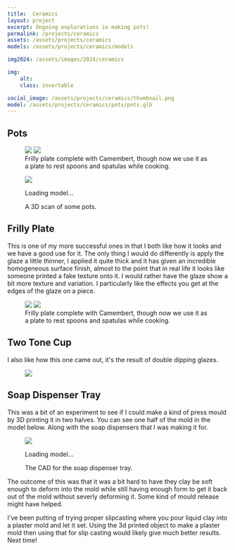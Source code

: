 ```yaml
---
title:  Ceramics
layout: project
excerpt: Ongoing explorations in making pots!
permalink: /projects/ceramics
assets: /assets/projects/ceramics
models: /assets/projects/ceramics/models

img2024: /assets/images/2024/ceramics

img:
    alt: 
    class: invertable

social_image: /assets/projects/ceramics/thumbnail.png
model: /assets/projects/ceramics/pots/pots.glb
---
```


## Pots

<figure class="two-wide">
<img src="{{page.img2024}}/bowls.jpeg">
<img src="{{page.img2024}}/finished_pots.jpeg">
<figcaption>Frilly plate complete with Camembert, though now we use it as a plate to rest spoons and spatulas while cooking.</figcaption>
</figure>

<figure>
<outline-model-viewer model = "{{page.models}}/pots/pots.glb" camera='{"type":"perspective","fov":30,"near":10,"far":10000,"position":[364.9,307.2,459.7],"rotation":[-0.5891,0.5833,0.3527],"zoom":250,"target":[0,0,0]}' materials=keep mode=1 ambient-light="6" directional-light="0.8">
    <img class="outline-model-poster no-wc" src = "{{page.models}}/pots/pots.png">
    <p class="has-wc">Loading model...</p>
</outline-model-viewer>
<figcaption>A 3D scan of some pots.</figcaption>
</figure>

## Frilly Plate

This is one of my more successful ones in that I both like how it looks and we have a good use for it. The only thing I would do differently is apply the glaze a little thinner, I applied it quite thick and it has given an incredible homogeneous surface finish, almost to the point that in real life it looks like someone printed a fake texture onto it. I would rather have the glaze show a bit more texture and variation. I particularly like the effects you get at the edges of the glaze on a piece. 

<figure class="two-wide">
<img src="{{page.img2024}}/frilly_plate_unglazed.jpeg">
<img src="{{page.img2024}}/frilly_plate_finished.jpeg">
<figcaption>Frilly plate complete with Camembert, though now we use it as a plate to rest spoons and spatulas while cooking.</figcaption>
</figure>

## Two Tone Cup

I also like how this one came out, it's the result of double dipping glazes.

<figure class="two-wide">
<img src="{{page.img2024}}/two_tone_cup.jpeg">
</figure>

## Soap Dispenser Tray

This was a bit of an experiment to see if I could make a kind of press mould by 3D printing it in two halves. You can see one half of the mold in the model below. Along with the soap dispensers that I was making it for. 

<figure>
<outline-model-viewer model = "{{page.models}}/soap_dispenser_tray/tray.glb" materials=keep mode=0 ambient-light="7" directional-light="7" camera = '{"position":[-3.493,4.932,-9.259],"rotation":[-2.652,-0.3214,-2.975],"zoom":223.15174865581577,"target":[0,0,0]}'>
    <img class="outline-model-poster no-wc" src = "{{page.models}}/soap_dispenser_tray/tray.png">
    <p class="has-wc">Loading model...</p>
</outline-model-viewer>
<figcaption>The CAD for the soap dispenser tray.</figcaption>
</figure>

The outcome of this was that it was a bit hard to have they clay be soft enough to deform into the mold while still having enough form to get it back out of the mold without severly deforming it. 
Some kind of mould release might have helped. 

I've been putting of trying proper slipcasting where you pour liquid clay into a plaster mold and let it set. Using the 3d printed object to make a plaster mold then using that for slip casting would likely give much better results. Next time!